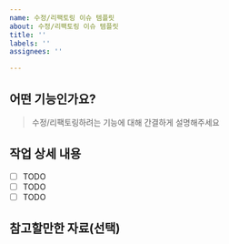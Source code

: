 ```yaml
---
name: 수정/리팩토링 이슈 템플릿
about: 수정/리팩토링 이슈 템플릿
title: ''
labels: ''
assignees: ''

---
```


## 어떤 기능인가요?

> 수정/리팩토링하려는 기능에 대해 간결하게 설명해주세요

## 작업 상세 내용

- [ ] TODO
- [ ] TODO
- [ ] TODO

## 참고할만한 자료(선택)
